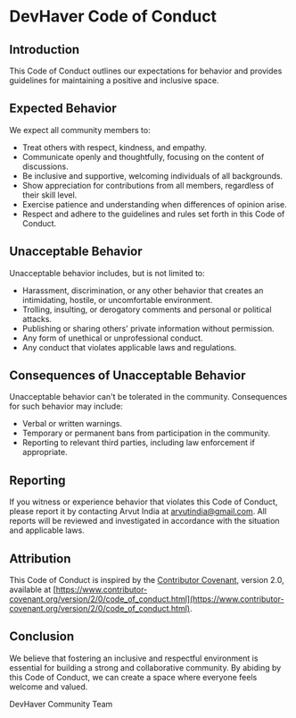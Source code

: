 # DevHaver Code of Conduct

## Introduction

This Code of Conduct outlines our expectations for behavior and provides guidelines for maintaining a positive and inclusive space.

## Expected Behavior

We expect all community members to:

- Treat others with respect, kindness, and empathy.
- Communicate openly and thoughtfully, focusing on the content of discussions.
- Be inclusive and supportive, welcoming individuals of all backgrounds.
- Show appreciation for contributions from all members, regardless of their skill level.
- Exercise patience and understanding when differences of opinion arise.
- Respect and adhere to the guidelines and rules set forth in this Code of Conduct.

## Unacceptable Behavior

Unacceptable behavior includes, but is not limited to:

- Harassment, discrimination, or any other behavior that creates an intimidating, hostile, or uncomfortable environment.
- Trolling, insulting, or derogatory comments and personal or political attacks.
- Publishing or sharing others' private information without permission.
- Any form of unethical or unprofessional conduct.
- Any conduct that violates applicable laws and regulations.

## Consequences of Unacceptable Behavior

Unacceptable behavior can't be tolerated in the community. Consequences for such behavior may include:

- Verbal or written warnings.
- Temporary or permanent bans from participation in the community.
- Reporting to relevant third parties, including law enforcement if appropriate.

## Reporting

If you witness or experience behavior that violates this Code of Conduct, please report it by contacting Arvut India at arvutindia@gmail.com. All reports will be reviewed and investigated in accordance with the situation and applicable laws.

## Attribution

This Code of Conduct is inspired by the [Contributor Covenant](https://www.contributor-covenant.org/), version 2.0, available at [https://www.contributor-covenant.org/version/2/0/code_of_conduct.html](https://www.contributor-covenant.org/version/2/0/code_of_conduct.html).

## Conclusion

We believe that fostering an inclusive and respectful environment is essential for building a strong and collaborative community. By abiding by this Code of Conduct, we can create a space where everyone feels welcome and valued.

DevHaver Community Team

